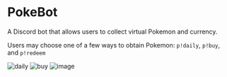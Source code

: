 # PokeBot
A Discord bot that allows users to collect virtual Pokemon and currency.

Users may choose one of a few ways to obtain Pokemon: ```p!daily```, ```p!buy```, and ```p!redeem```

![daily](https://user-images.githubusercontent.com/66392457/230696324-738f698e-f04a-4d39-bd53-08256fa5d348.png)
![buy](https://user-images.githubusercontent.com/66392457/230696399-fb54c2c3-82b9-4e3c-9519-4ecc2830ae2a.png)
![image](https://user-images.githubusercontent.com/66392457/230696455-30973476-5213-449e-b77a-2ad8932945ed.png)



